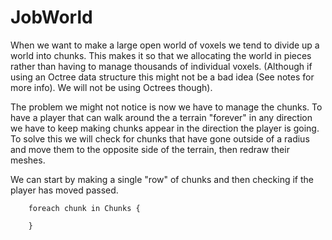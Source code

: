 # JobWorld
When we want to make a large open world of voxels we tend to divide up a world into chunks. This makes it so that we allocating the world in pieces rather than having to manage thousands of individual voxels. (Although if using an Octree data structure this might not be a bad idea (See notes for more info). We will not be using Octrees though). 

The problem we might not notice is now we have to manage the chunks. To have a player that can walk around the a terrain "forever" in any direction we have to keep making chunks appear in the direction the player is going. To solve this we will check for chunks that have gone outside of a radius and move them to the opposite side of the terrain, then redraw their meshes.

We can start by making a single "row" of chunks and then checking if the player has moved passed.

```
    foreach chunk in Chunks {
        
    }
```
